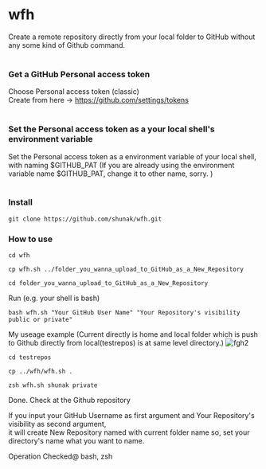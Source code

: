 # wfh
Create a remote repository directly from your local folder to GitHub without any some kind of Github command.
<br>
<br>

### Get a GitHub Personal access token
Choose Personal access token (classic) <br>
Create from here -> https://github.com/settings/tokens
<br>
<br>

### Set the Personal access token as a your local shell's environment variable
Set the Personal access token as a environment variable of your local shell, with naming $GITHUB_PAT
(If you are already using the environment variable name $GITHUB_PAT, change it to other name, sorry. )
<br>
<br>

### Install
```
git clone https://github.com/shunak/wfh.git
```

### How to use
```
cd wfh
```
```
cp wfh.sh ../folder_you_wanna_upload_to_GitHub_as_a_New_Repository
```
```
cd folder_you_wanna_upload_to_GitHub_as_a_New_Repository
```
Run (e.g. your shell is bash)
```
bash wfh.sh "Your GitHub User Name" "Your Repository's visibility public or private"
```

My useage example (Current directly is home and local folder which is push to Github directly from local(testrepos) is at same level directory.)
![fgh2](https://github.com/shunak/wfh/assets/16934074/980dc98b-6f6a-4362-8292-3077ef74d062)

```
cd testrepos
```
```
cp ../wfh/wfh.sh .
```
```
zsh wfh.sh shunak private
```
Done. Check at the Github repository

If you input your GitHub Username as first argument and Your Repository's visibility as second argument,<br>
it will create New Repository named with current folder name so, set your directory's name what you want to name. <br>

Operation Checked@ bash, zsh


